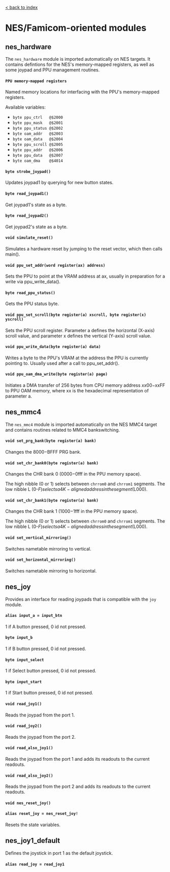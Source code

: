 [< back to index](../doc_index.md)

# NES/Famicom-oriented modules

## nes_hardware

The `nes_hardware` module is imported automatically on NES targets. 
It contains defintions for the NES's memory-mapped registers, as well 
as some joypad and PPU management routines. 

#### `PPU memory-mapped registers`

Named memory locations for interfacing with the PPU's memory-mapped registers.

Available variables:

*    `byte ppu_ctrl   @$2000`
*    `byte ppu_mask   @$2001`
*    `byte ppu_status @$2002`
*    `byte oam_addr   @$2003`
*    `byte oam_data   @$2004`
*    `byte ppu_scroll @$2005`
*    `byte ppu_addr   @$2006`
*    `byte ppu_data   @$2007`
*    `byte oam_dma    @$4014`

#### `byte strobe_joypad()`

Updates joypad1 by querying for new button states.

#### `byte read_joypad1()`

Get joypad1's state as a byte.

#### `byte read_joypad2()`

Get joypad2's state as a byte.

#### `void simulate_reset()`

Simulates a hardware reset by jumping to the reset vector,
which then calls main().

#### `void ppu_set_addr(word register(ax) address)`

Sets the PPU to point at the VRAM address at ax, usually in preparation 
for a write via ppu_write_data().

#### `byte read_ppu_status()`

Gets the PPU status byte.

#### `void ppu_set_scroll(byte register(a) xscroll, byte register(x) yscroll)`

Sets the PPU scroll register. Parameter a defines the horizontal 
(X-axis) scroll value, and parameter x defines the vertical (Y-axis) 
scroll value.

#### `void ppu_write_data(byte register(a) data)`

Writes a byte to the PPU's VRAM at the address the PPU 
is currently pointing to. Usually used after a call to ppu_set_addr(). 

#### `void ppu_oam_dma_write(byte register(a) page)`

Initiates a DMA transfer of 256 bytes from CPU memory address $xx00-$xxFF 
to PPU OAM memory, where xx is the hexadecimal representation of parameter a.

## nes_mmc4

The `nes_mmc4` module is imported automatically on the NES MMC4 target 
and contains routines related to MMC4 bankswitching.

#### `void set_prg_bank(byte register(a) bank)`

Changes the $8000-$BFFF PRG bank.

#### `void set_chr_bank0(byte register(a) bank)`

Changes the CHR bank 0 ($0000-$0fff in the PPU memory space).

The high nibble (0 or 1) selects between `chrrom0` and `chrrom1` segments.
The low nibble L (0-$F) selects a 4K-aligned address in the segment ($L000).

#### `void set_chr_bank1(byte register(a) bank)`

Changes the CHR bank 1 ($1000-$1fff in the PPU memory space).

The high nibble (0 or 1) selects between `chrrom0` and `chrrom1` segments.
The low nibble L (0-$F) selects a 4K-aligned address in the segment ($L000).

#### `void set_vertical_mirroring()`

Switches nametable mirroring to vertical.

#### `void set_horizontal_mirroring()`

Switches nametable mirroring to horizontal.

## nes_joy

Provides an interface for reading joypads that is compatible with the `joy` module.

#### `alias input_a = input_btn`

1 if A button pressed, 0 id not pressed.

#### `byte input_b`

1 if B button pressed, 0 id not pressed.

#### `byte input_select`

1 if Select button pressed, 0 id not pressed.

#### `byte input_start`

1 if Start button pressed, 0 id not pressed.

#### `void read_joy1()`

Reads the joypad from the port 1.

#### `void read_joy2()`

Reads the joypad from the port 2.

#### `void read_also_joy1()`

Reads the joypad from the port 1 and adds its readouts to the current readouts.

#### `void read_also_joy2()`

Reads the joypad from the port 2 and adds its readouts to the current readouts.

#### `void nes_reset_joy()`
#### `alias reset_joy = nes_reset_joy!`

Resets the state variables.

## nes_joy1_default

Defines the joystick in port 1 as the default joystick.

#### `alias read_joy = read_joy1`
